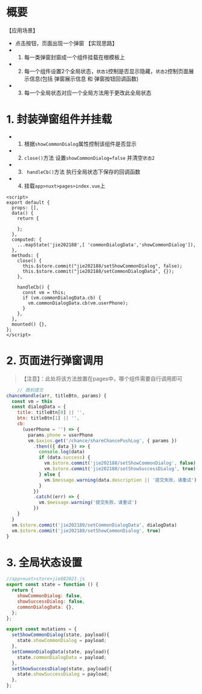 # 
# 概要
【应用场景】
- 点击按钮，页面出现一个弹窗
【实现思路】
- 1. 每一类弹窗封窗成一个组件挂载在根模板上
- 2. 每一个组件设置2个全局状态，`状态1`控制是否显示隐藏，`状态2`控制页面展示信息(包括 弹窗展示信息 和 弹窗按钮回调函数) 
- 3. 每一个全局状态对应一个全局方法用于更改此全局状态
  

# 1. 封装弹窗组件并挂载
  - 1. 根据`showCommonDialog`属性控制该组件是否显示
  - 2. `close()`方法 设置`showCommonDialog=false` 并清空`状态2`
  - 3. ` handleCb()`方法 执行全局状态下保存的回调函数
  - 4. 挂载`app>nuxt>pages>index.vue`上
  

```vue
<script>
export default {
  props: [],
  data() {
    return {
       
    };
  },
  computed: {
    ...mapState('jie202188',[ 'commonDialogData','showCommonDialog']),
  },
  methods: {
    close() {
      this.$store.commit("jie202188/setShowCommonDialog", false);
      this.$store.commit("jie202188/setCommonDialogData", {});
    },
   
    handleCb() {
      const vm = this;
      if (vm.commonDialogData.cb) {
        vm.commonDialogData.cb(vm.userPhone);
      }
    },
  },
  mounted() {},
};
</script>
```

# 2. 页面进行弹窗调用

> 【注意】：此处将该方法放置在pages中，哪个组件需要自行调用即可
```js
    // 商机提交
chanceHandle(arr, titleBtn, params) {
  const vm = this
  const dialogData = {
    title: titleBtn[0] || '',
    btn: titleBtn[1] || '',
    cb:
      (userPhone = '') => {
        params.phone = userPhone
        vm.$axios.get('/chance/shareChancePushLog', { params })
          .then(({ data }) => {
            console.log(data)
            if (data.success) {
              vm.$store.commit('jie202188/setShowCommonDialog', false)
              vm.$store.commit('jie202188/setShowSuccessDialog', true)
            } else {
              vm.$message.warning(data.description || '提交失败，请重试')
            }
          })
          .catch((err) => {
            vm.$message.warning('提交失败，请重试')
          })
    }  
  }
  vm.$store.commit('jie202188/setCommonDialogData', dialogData)
  vm.$store.commit('jie202188/setShowCommonDialog', true)
}
```

# 3. 全局状态设置

```js
//app>nuxt>store>jie882021.js
export const state = function () {
  return {
    showCommonDialog: false,
    showSuccessDialog: false,
    commonDialogData: {},
  };
};

export const mutations = {
  setShowCommonDialog(state, payload){
    state.showCommonDialog = payload;
  },
  setCommonDialogData(state, payload){
    state.commonDialogData = payload;
  },
  setShowSuccessDialog(state, payload){
    state.showSuccessDialog = payload;
  },
};


```

